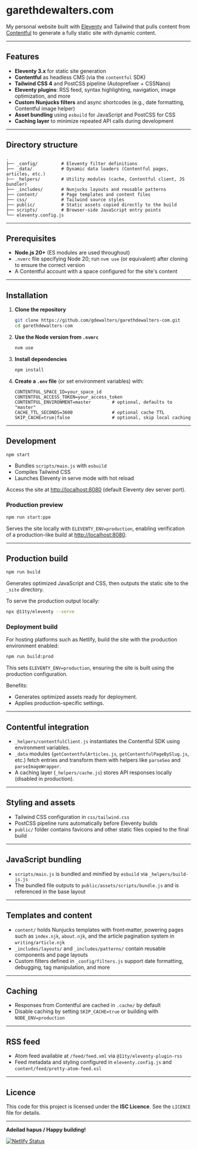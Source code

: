 # garethdewalters.com

My personal website built with [Eleventy](https://www.11ty.dev/) and Tailwind that pulls content from [Contentful](https://www.contentful.com/) to generate a fully static site with dynamic content.

---

## Features

- **Eleventy 3.x** for static site generation  
- **Contentful** as headless CMS (via the `contentful` SDK)  
- **Tailwind CSS 4** and PostCSS pipeline (Autoprefixer + CSSNano)  
- **Eleventy plugins**: RSS feed, syntax highlighting, navigation, image optimization, and more  
- **Custom Nunjucks filters** and async shortcodes (e.g., date formatting, Contentful image helper)  
- **Asset bundling** using `esbuild` for JavaScript and PostCSS for CSS  
- **Caching layer** to minimize repeated API calls during development  

---

## Directory structure

```
.
├── _config/         # Eleventy filter definitions
├── _data/           # Dynamic data loaders (Contentful pages, articles, etc.)
├── _helpers/        # Utility modules (cache, Contentful client, JS bundler)
├── _includes/       # Nunjucks layouts and reusable patterns
├── content/         # Page templates and content files
├── css/             # Tailwind source styles
├── public/          # Static assets copied directly to the build
├── scripts/         # Browser-side JavaScript entry points
└── eleventy.config.js
```

---

## Prerequisites

- **Node.js 20+** (ES modules are used throughout)
- `.nvmrc` file specifying Node 20; run `nvm use` (or equivalent) after cloning to ensure the correct version
- A Contentful account with a space configured for the site's content

---

## Installation

1. **Clone the repository**

   ```bash
   git clone https://github.com/gdewalters/garethdewalters-com.git
   cd garethdewalters-com
   ```

2. **Use the Node version from `.nvmrc`**

   ```bash
   nvm use
   ```

3. **Install dependencies**

   ```bash
   npm install
   ```

4. **Create a `.env` file** (or set environment variables) with:

   ```
   CONTENTFUL_SPACE_ID=your_space_id
   CONTENTFUL_ACCESS_TOKEN=your_access_token
   CONTENTFUL_ENVIRONMENT=master        # optional, defaults to "master"
   CACHE_TTL_SECONDS=3600               # optional cache TTL
   SKIP_CACHE=true|false                # optional, skip local caching
   ```

---

## Development

```bash
npm start
```

- Bundles `scripts/main.js` with `esbuild`
- Compiles Tailwind CSS
- Launches Eleventy in serve mode with hot reload

Access the site at <http://localhost:8080> (default Eleventy dev server port).

### Production preview

```bash
npm run start:ppe
```

Serves the site locally with `ELEVENTY_ENV=production`, enabling verification of a production-like build at <http://localhost:8080>.

---

## Production build

```bash
npm run build
```

Generates optimized JavaScript and CSS, then outputs the static site to the `_site` directory.

To serve the production output locally:

```bash
npx @11ty/eleventy --serve
```

### Deployment build

For hosting platforms such as Netlify, build the site with the production environment enabled:

```bash
npm run build:prod
```

This sets `ELEVENTY_ENV=production`, ensuring the site is built using the production configuration.

Benefits:

- Generates optimized assets ready for deployment.
- Applies production-specific settings.

---

## Contentful integration

- `_helpers/contentfulClient.js` instantiates the Contentful SDK using environment variables.
- `_data` modules (`getContentfulArticles.js`, `getContentfulPageBySlug.js`, etc.) fetch entries and transform them with helpers like `parseSeo` and `parseImageWrapper`.
- A caching layer (`_helpers/cache.js`) stores API responses locally (disabled in production).

---

## Styling and assets

- Tailwind CSS configuration in `css/tailwind.css`
- PostCSS pipeline runs automatically before Eleventy builds
- `public/` folder contains favicons and other static files copied to the final build

---

## JavaScript bundling

- `scripts/main.js` is bundled and minified by `esbuild` via `_helpers/build-js.js`
- The bundled file outputs to `public/assets/scripts/bundle.js` and is referenced in the base layout

---

## Templates and content

- `content/` holds Nunjucks templates with front‑matter, powering pages such as `index.njk`, `about.njk`, and the article pagination system in `writing/article.njk`
- `_includes/layouts/` and `_includes/patterns/` contain reusable components and page layouts
- Custom filters defined in `_config/filters.js` support date formatting, debugging, tag manipulation, and more

---

## Caching

- Responses from Contentful are cached in `.cache/` by default
- Disable caching by setting `SKIP_CACHE=true` or building with `NODE_ENV=production`

---

## RSS feed

- Atom feed available at `/feed/feed.xml` via `@11ty/eleventy-plugin-rss`
- Feed metadata and styling configured in `eleventy.config.js` and `content/feed/pretty-atom-feed.xsl`

---

## Licence

This code for this project is licensed under the **ISC Licence**. See the `LICENCE` file for details.

---

**Adeilad hapus / Happy building!**

[![Netlify Status](https://api.netlify.com/api/v1/badges/701a7166-0f34-49be-b58d-cddefadc0b06/deploy-status)](https://app.netlify.com/projects/prod-garethdewalters-com/deploys)